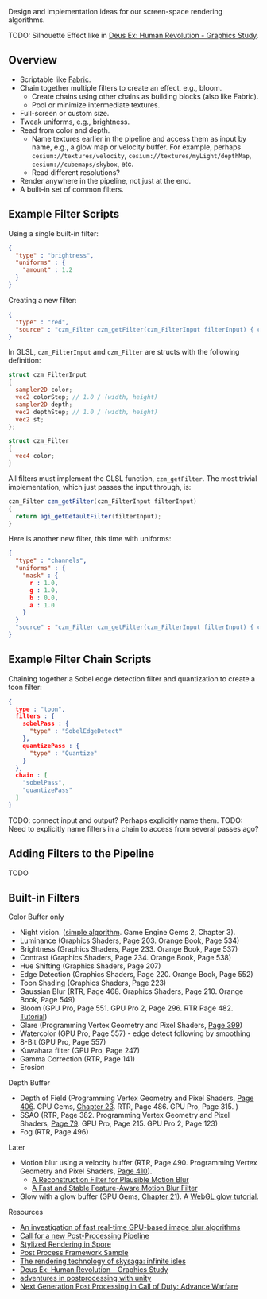 Design and implementation ideas for our screen-space rendering algorithms.

TODO: Silhouette Effect like in [Deus Ex: Human Revolution - Graphics Study](http://www.adriancourreges.com/blog/2015/03/10/deus-ex-human-revolution-graphics-study/).

## Overview

* Scriptable like [Fabric](https://github.com/AnalyticalGraphicsInc/cesium/wiki/Fabric).
* Chain together multiple filters to create an effect, e.g., bloom.
   * Create chains using other chains as building blocks (also like Fabric).
   * Pool or minimize intermediate textures.
* Full-screen or custom size.
* Tweak uniforms, e.g., brightness.
* Read from color and depth.
   * Name textures earlier in the pipeline and access them as input by name, e.g., a glow map or velocity buffer.  For example, perhaps `cesium://textures/velocity`, `cesium://textures/myLight/depthMap`, `cesium://cubemaps/skybox`, etc.
   * Read different resolutions?
* Render anywhere in the pipeline, not just at the end.
* A built-in set of common filters.

## Example Filter Scripts

Using a single built-in filter:
```json
{
  "type" : "brightness",
  "uniforms" : {
    "amount" : 1.2
  }
}
```

Creating a new filter:
```json
{
  "type" : "red",
  "source" : "czm_Filter czm_getFilter(czm_FilterInput filterInput) { czm_Filter f = agi_getDefaultFilter(filterInput); f.color = vec4(texture2D(filterInput.color, filterInput.st).r, 0.0, 0.0, 1.0); return f; }"
}
```

In GLSL, `czm_FilterInput` and `czm_Filter` are structs with the following definition:
```glsl
struct czm_FilterInput
{
  sampler2D color;
  vec2 colorStep; // 1.0 / (width, height)
  sampler2D depth;
  vec2 depthStep; // 1.0 / (width, height)
  vec2 st;
};

struct czm_Filter
{
  vec4 color;
}
```
All filters must implement the GLSL function, `czm_getFilter`.  The most trivial implementation, which just passes the input through, is:
```glsl
czm_Filter czm_getFilter(czm_FilterInput filterInput)
{
  return agi_getDefaultFilter(filterInput);
}
```
Here is another new filter, this time with uniforms:
```json
{
  "type" : "channels",
  "uniforms" : {
    "mask" : {
      r : 1.0,
      g : 1.0,
      b : 0.0,
      a : 1.0
    }
  }
  "source" : "czm_Filter czm_getFilter(czm_FilterInput filterInput) { czm_Filter f = agi_getDefaultFilter(filterInput); f.color = texture2D(filterInput.color, filterInput.st) * mask; return f; }"
}
```

## Example Filter Chain Scripts

Chaining together a Sobel edge detection filter and quantization to create a toon filter:
```json
{
  type : "toon",
  filters : {
    sobelPass : {
      "type" : "SobelEdgeDetect"
    },
    quantizePass : {
      "type" : "Quantize"
    }
  },
  chain : [
    "sobelPass",
    "quantizePass"
  ]
}
```

TODO: connect input and output?  Perhaps explicitly name them.
TODO: Need to explicitly name filters in a chain to access from several passes ago?

## Adding Filters to the Pipeline

TODO

## Built-in Filters

Color Buffer only
* Night vision.  ([simple algorithm](http://wtomandev.blogspot.com/2009/09/night-vision-effect.html).  Game Engine Gems 2, Chapter 3).
* Luminance (Graphics Shaders, Page 203.  Orange Book, Page 534)
* Brightness (Graphics Shaders, Page 233.  Orange Book, Page 537)
* Contrast (Graphics Shaders, Page 234.  Orange Book, Page 538)
* Hue Shifting (Graphics Shaders, Page 207)
* Edge Detection (Graphics Shaders, Page 220.  Orange Book, Page 552)
* Toon Shading (Graphics Shaders, Page 223)
* Gaussian Blur (RTR, Page 468.  Graphics Shaders, Page 210.  Orange Book, Page 549)
* Bloom (GPU Pro, Page 551.  GPU Pro 2, Page 296.  RTR Page 482.  [Tutorial](http://prideout.net/archive/bloom/index.php))
* Glare (Programming Vertex Geometry and Pixel Shaders, [Page 399](http://prelight.googlecode.com/files/Programming%20Vertex%20Geometry%20and%20Pixel%20Shaders.pdf))
* Watercolor (GPU Pro, Page 557) - edge detect following by smoothing
* 8-Bit (GPU Pro, Page 557)
* Kuwahara filter (GPU Pro, Page 247)
* Gamma Correction (RTR, Page 141)
* Erosion

Depth Buffer
* Depth of Field (Programming Vertex Geometry and Pixel Shaders, [Page 406](http://prelight.googlecode.com/files/Programming%20Vertex%20Geometry%20and%20Pixel%20Shaders.pdf).  GPU Gems, [Chapter 23](http://http.developer.nvidia.com/GPUGems/gpugems_ch23.html).  RTR, Page 486.  GPU Pro, Page 315.  )
* SSAO (RTR, Page 382.  Programming Vertex Geometry and Pixel Shaders, [Page 79](http://prelight.googlecode.com/files/Programming%20Vertex%20Geometry%20and%20Pixel%20Shaders.pdf).  GPU Pro, Page 215.  GPU Pro 2, Page 123)
* Fog (RTR, Page 496)

Later
* Motion blur using a velocity buffer (RTR, Page 490.  Programming Vertex Geometry and Pixel Shaders, [Page 410](http://prelight.googlecode.com/files/Programming%20Vertex%20Geometry%20and%20Pixel%20Shaders.pdf)).
   * [A Reconstruction Filter for Plausible Motion Blur](http://graphics.cs.williams.edu/papers/MotionBlurI3D12/McGuire12Blur.pdf)
   * [A Fast and Stable Feature-Aware Motion Blur Filter](http://graphics.cs.williams.edu/papers/MotionBlur13/)
* Glow with a glow buffer (GPU Gems, [Chapter 21](http://http.developer.nvidia.com/GPUGems/gpugems_ch21.html)).  A [WebGL glow tutorial](http://www.nutty.ca/?page_id=352&link=glow).

Resources
* [An investigation of fast real-time GPU-based image blur algorithms](https://software.intel.com/en-us/blogs/2014/07/15/an-investigation-of-fast-real-time-gpu-based-image-blur-algorithms)
* [Call for a new Post-Processing Pipeline](http://diaryofagraphicsprogrammer.blogspot.com/2013/09/call-for-new-post-processing-pipeline.html)
* [Stylized Rendering in Spore](http://gpupro.blogspot.com/2010/05/stylized-rendering-in-spore.html)
* [Post Process Framework Sample](http://graphicsrunner.blogspot.com/2008/06/post-process-framework-sample.html)
* [The rendering technology of skysaga: infinite isles](https://interplayoflight.wordpress.com/2015/04/08/the-rendering-technology-of-skysaga-infinite-isles/)
* [Deus Ex: Human Revolution - Graphics Study](http://www.adriancourreges.com/blog/2015/03/10/deus-ex-human-revolution-graphics-study/)
* [adventures in postprocessing with unity](https://interplayoflight.wordpress.com/2015/07/03/adventures-in-postprocessing-with-unity/)
* [Next Generation Post Processing in Call of Duty: Advance Warfare](http://www.iryoku.com/next-generation-post-processing-in-call-of-duty-advanced-warfare)